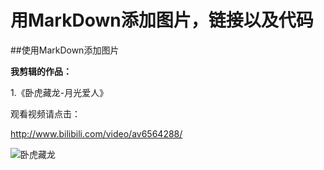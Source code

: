 # 用MarkDown添加图片，链接以及代码 

##使用MarkDown添加图片 

**我剪辑的作品：** 

1.《卧虎藏龙-月光爱人》 

观看视频请点击： 

<http://www.bilibili.com/video/av6564288/> 

![卧虎藏龙](http://image.baidu.com/search/detail?ct=503316480&z=undefined&tn=baiduimagedetail&ipn=d&word=%E5%8D%A7%E8%99%8E%E8%97%8F%E9%BE%99%E9%AB%98%E6%B8%85%E5%89%A7%E7%85%A7&step_word=&ie=utf-8&in=&cl=2&lm=-1&st=-1&cs=2207147001,3684915317&os=1116003900,2699224260&simid=3433590319,208642113&pn=56&rn=1&di=7583177250&ln=1963&fr=&fmq=1494207085420_R&fm=rs1&ic=undefined&s=undefined&se=&sme=&tab=0&width=undefined&height=undefined&face=undefined&is=0,0&istype=0&ist=&jit=&bdtype=0&spn=0&pi=0&gsm=0&oriquery=%E5%8D%A7%E8%99%8E%E8%97%8F%E9%BE%99%E7%94%B5%E5%BD%B1%E5%89%A7%E7%85%A7&objurl=http%3A%2F%2Ffdfs.xmcdn.com%2Fgroup25%2FM08%2F04%2FC3%2FwKgJNlgRynehdbVWAADiP25lcJs64.jpeg&rpstart=0&rpnum=0&adpicid=0&ctd=1494207195602^3_1429X703%1) 






